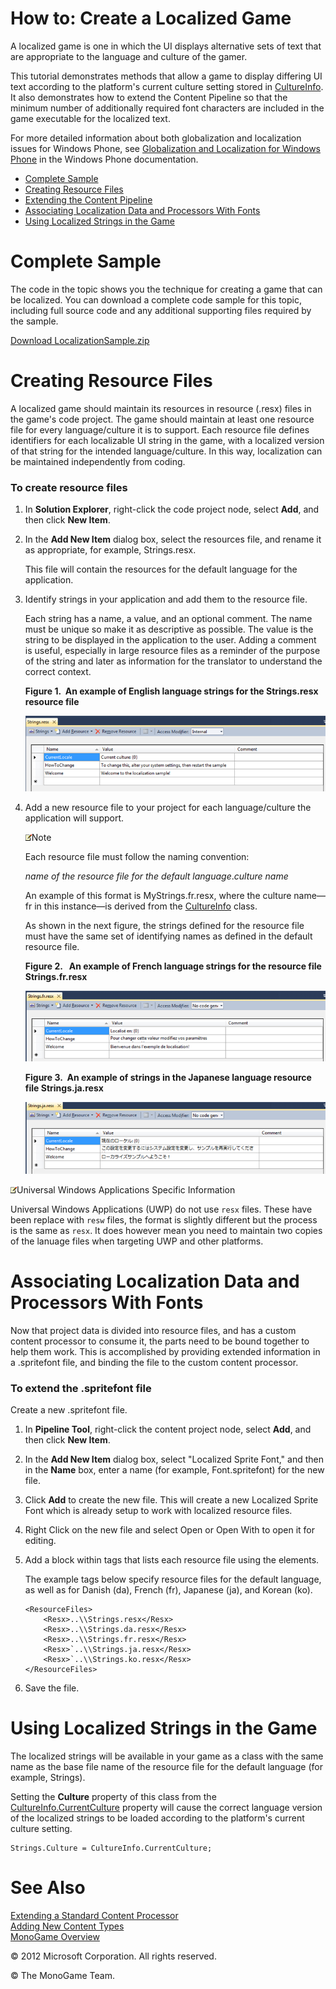 ﻿

# How to: Create a Localized Game

A localized game is one in which the UI displays alternative sets of text that are appropriate to the language and culture of the gamer.

This tutorial demonstrates methods that allow a game to display differing UI text according to the platform's current culture setting stored in [CultureInfo](http://msdn.microsoft.com/en-us/library/system.globalization.cultureinfo.aspx). It also demonstrates how to extend the Content Pipeline so that the minimum number of additionally required font characters are included in the game executable for the localized text.

For more detailed information about both globalization and localization issues for Windows Phone, see [Globalization and Localization for Windows Phone](http://go.microsoft.com/fwlink/?LinkId=254839) in the Windows Phone documentation.

*   [Complete Sample](#ID4EKB)
*   [Creating Resource Files](#ID4ECC)
*   [Extending the Content Pipeline](#ID4EYF)
*   [Associating Localization Data and Processors With Fonts](#ID4EVEAC)
*   [Using Localized Strings in the Game](#ID4ETJAC)

# Complete Sample

The code in the topic shows you the technique for creating a game that can be localized. You can download a complete code sample for this topic, including full source code and any additional supporting files required by the sample.

[Download LocalizationSample.zip](http://go.microsoft.com/fwlink/?LinkId=258712)

# Creating Resource Files

A localized game should maintain its resources in resource (.resx) files in the game's code project. The game should maintain at least one resource file for every language/culture it is to support. Each resource file defines identifiers for each localizable UI string in the game, with a localized version of that string for the intended language/culture. In this way, localization can be maintained independently from coding.

### To create resource files

1.  In **Solution Explorer**, right-click the code project node, select **Add**, and then click **New Item**.
    
2.  In the **Add New Item** dialog box, select the resources file, and rename it as appropriate, for example, Strings.resx.
    
    This file will contain the resources for the default language for the application.
    
3.  Identify strings in your application and add them to the resource file.
    
    Each string has a name, a value, and an optional comment. The name must be unique so make it as descriptive as possible. The value is the string to be displayed in the application to the user. Adding a comment is useful, especially in large resource files as a reminder of the purpose of the string and later as information for the translator to understand the correct context.
    
    **Figure 1.  An example of English language strings for the Strings.resx resource file**
    
    ![](CP_HowTo_Localize_Strings.png)
4.  Add a new resource file to your project for each language/culture the application will support.
    
    ![](note.gif)Note
    
    Each resource file must follow the naming convention:
    
    _name of the resource file for the default language_._culture name_
    
    An example of this format is MyStrings.fr.resx, where the culture name—fr in this instance—is derived from the [CultureInfo](http://msdn.microsoft.com/en-us/library/system.globalization.cultureinfo.aspx) class.
    
    As shown in the next figure, the strings defined for the resource file must have the same set of identifying names as defined in the default resource file.
    
    **Figure 2.   An example of French language strings for the resource file Strings.fr.resx**
    
    ![](CP_HowTo_Localize_Strings_fr.png)
    
    **Figure 3.  An example of strings in the Japanese language resource file Strings.ja.resx**
    
    ![](CP_HowTo_Localize_Strings_ja.png)

![](note.gif)Universal Windows Applications Specific Information

Universal Windows Applications (UWP) do not use `resx` files. These have been replace with `resw` files, the format is slightly different but the process is the same as `resx`. It does however mean you need to maintain two copies of the lanuage files when targeting UWP and other platforms.

# Associating Localization Data and Processors With Fonts

Now that project data is divided into resource files, and has a custom content processor to consume it, the parts need to be bound together to help them work. This is accomplished by providing extended information in a .spritefont file, and binding the file to the custom content processor.

### To extend the .spritefont file

Create a new .spritefont file.

1.  In **Pipeline Tool**, right-click the content project node, select **Add**, and then click **New Item**.
    
2.  In the **Add New Item** dialog box, select "Localized Sprite Font," and then in the **Name** box, enter a name (for example, Font.spritefont) for the new file.
    
3.  Click **Add** to create the new file. This will create a new Localized Sprite Font which is already setup to work with localized resource files.
    
4.  Right Click on the new file and select Open or Open With to open it for editing.
        
5.  Add a block within <ResourceFiles> tags that lists each resource file using the <Resx> elements.
    
    The example tags below specify resource files for the default language, as well as for Danish (da), French (fr), Japanese (ja), and Korean (ko).
    
    ```
    <ResourceFiles>
        <Resx>..\\Strings.resx</Resx>
        <Resx>..\\Strings.da.resx</Resx>
        <Resx>..\\Strings.fr.resx</Resx>
        <Resx>`..\\Strings.ja.resx</Resx>
        <Resx>`..\\Strings.ko.resx</Resx>
    </ResourceFiles>
    ```
    
7.  Save the file.

# Using Localized Strings in the Game

The localized strings will be available in your game as a class with the same name as the base file name of the resource file for the default language (for example, Strings).

Setting the **Culture** property of this class from the [CultureInfo.CurrentCulture](http://msdn.microsoft.com/en-us/library/system.globalization.cultureinfo.currentculture.aspx) property will cause the correct language version of the localized strings to be loaded according to the platform's current culture setting.


    Strings.Culture = CultureInfo.CurrentCulture;

# See Also

[Extending a Standard Content Processor](CP_Extend_Processor.md)  
[Adding New Content Types](CP_Content_Advanced.md)  
[MonoGame Overview](MonoGame_Overview.md)  

© 2012 Microsoft Corporation. All rights reserved.

© The MonoGame Team.
